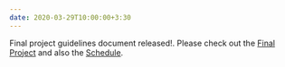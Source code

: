 ```yaml
---
date: 2020-03-29T10:00:00+3:30
---
```

Final project guidelines document released!. Please check out the [Final Project](final_project/) and also the [Schedule](schedule/).
